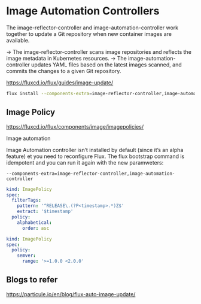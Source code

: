 # Image Automation Controllers

The image-reflector-controller and image-automation-controller work together to update a Git repository when new container images are available.

-> The image-reflector-controller scans image repositories and reflects the image metadata in Kubernetes resources.
-> The image-automation-controller updates YAML files based on the latest images scanned, and commits the changes to a given Git repository.

<https://fluxcd.io/flux/guides/image-update/>


```bash
flux install --components-extra=image-reflector-controller,image-automation-controller
```

## Image Policy

<https://fluxcd.io/flux/components/image/imagepolicies/>

Image automation

Image Automation controller isn’t installed by default (since it’s an alpha feature) et you need to reconfigure Flux. The flux bootstrap command is idempotent and you can run it again with the new paramweters:

`--components-extra=image-reflector-controller,image-automation-controller`


```yaml
kind: ImagePolicy
spec:
  filterTags:
    pattern: '^RELEASE\.(?P<timestamp>.*)Z$'
    extract: '$timestamp'
  policy:
    alphabetical:
      order: asc
```

```yaml
kind: ImagePolicy
spec:
  policy:
    semver:
      range: '>=1.0.0 <2.0.0'
```

## Blogs to refer

<https://particule.io/en/blog/flux-auto-image-update/>